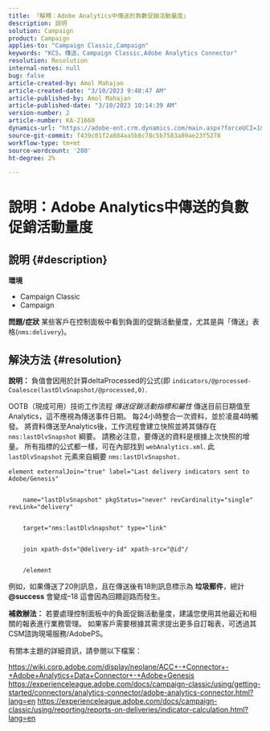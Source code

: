```yaml
---
title: 「解釋：Adobe Analytics中傳送的負數促銷活動量度」
description: 說明
solution: Campaign
product: Campaign
applies-to: "Campaign Classic,Campaign"
keywords: "KCS，傳送，Campaign Classic,Adobe Analytics Connector"
resolution: Resolution
internal-notes: null
bug: false
article-created-by: Amol Mahajan
article-created-date: "3/10/2023 9:48:47 AM"
article-published-by: Amol Mahajan
article-published-date: "3/10/2023 10:14:39 AM"
version-number: 2
article-number: KA-21660
dynamics-url: "https://adobe-ent.crm.dynamics.com/main.aspx?forceUCI=1&pagetype=entityrecord&etn=knowledgearticle&id=41f1a0bd-28bf-ed11-83ff-6045bd006268"
source-git-commit: f439c01f2a884aa5b8c78c5b7583a89ae23f5278
workflow-type: tm+mt
source-wordcount: '280'
ht-degree: 2%

---
```


# 說明：Adobe Analytics中傳送的負數促銷活動量度

## 說明 {#description}

<b>環境</b>
- Campaign Classic
- Campaign



<b>問題/症狀</b>
某些客戶在控制面板中看到負面的促銷活動量度，尤其是與「傳送」表格(`nms:delivery`)。


## 解決方法 {#resolution}

<b>說明：</b>
負值會因用於計算deltaProcessed的公式(即 `indicators/@processed-Coalesce(lastDlvSnapshot/@processed,0)`.

OOTB（現成可用）技術工作流程 *傳送促銷活動指標和屬性* 傳送目前日期值至Analytics，這不應視為傳送事件日期。 每24小時整合一次資料，並於凌晨4時觸發。 將資料傳送至Analytics後，工作流程會建立快照並將其儲存在 `nms:lastDlvSnapshot` 綱要。 請務必注意，要傳送的資料是根據上次快照的增量。 所有指標的公式都一樣，可在內部找到 `webAnalytics.xml`. 此 `lastDlvSnapshot` 元素來自綱要 `nms:lastDlvSnapshot.`




```
element externalJoin="true" label="Last delivery indicators sent to Adobe/Genesis"


    name="lastDlvSnapshot" pkgStatus="never" revCardinality="single" revLink="delivery"


    target="nms:lastDlvSnapshot" type="link"


    join xpath-dst="@delivery-id" xpath-src="@id"/


    /element
```


例如，如果傳送了20則訊息，且在傳送後有18則訊息標示為 <b>垃圾郵件</b>，總計 <b>@success</b> 會變成–18 這會因為回饋迴路而發生。

<b>補救辦法：</b>
若要處理控制面板中的負面促銷活動量度，建議您使用其他最近和相關的報表進行業務管理。 如果客戶需要根據其需求提出更多自訂報表，可透過其CSM諮詢現場服務/AdobePS。

有關本主題的詳細資訊，請參閱以下檔案：

https://wiki.corp.adobe.com/display/neolane/ACC+-+Connector+-+Adobe+Analytics+Data+Connector+-+Adobe+Genesis https://experienceleague.adobe.com/docs/campaign-classic/using/getting-started/connectors/analytics-connector/adobe-analytics-connector.html?lang=en https://experienceleague.adobe.com/docs/campaign-classic/using/reporting/reports-on-deliveries/indicator-calculation.html?lang=en
